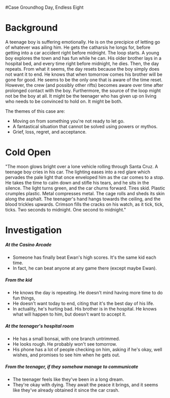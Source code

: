 #Case Groundhog Day, Endless Eight
# Background
A teenage boy is suffering emotionally. He is on the precipice of letting go of whatever was ailing him. He gets the catharsis he longs for, before getting into a car accident right before midnight. The loop starts.
A young boy explores the town and has fun while he can. His older brother lays in a hospital bed, and every time right before midnight, he dies. Then, the day repeats.
From what it seems, the day resets because the boy simply does not want it to end. He knows that when tomorrow comes his brother will be gone for good. He seems to be the only one that is aware of the time reset. However, the crew (and possibly other rifts) becomes aware over time after prolonged contact with the boy. Furthermore, the source of the loop might not be the boy at all. It might be the teenager who has given up on living who needs to be convinced to hold on. It might be both.

The themes of this case are:
- Moving on from something you're not ready to let go.
- A fantastical situation that cannot be solved using powers or mythos.
- Grief, loss, regret, and acceptance.

# Cold Open
"The moon glows bright over a lone vehicle rolling through Santa Cruz. A teenage boy cries in his car. The lighting eases into a red glare which pervades the pale light that once enveloped him as the car comes to a stop. He takes the time to calm down and stifle his tears, and he sits in the silence. The light turns green, and the car churns forward.
Tires skid. Plastic crumples plastic. Metal compresses metal. The cage rolls and sheds its skin along the asphalt. The teenager's hand hangs towards the ceiling, and the blood trickles upwards. Crimson fills the cracks on his watch, as it tick, tick, ticks.
Two seconds to midnight. One second to midnight."

# Investigation
##### At the Casino Arcade
- Someone has finally beat Ewan's high scores. It's the same kid each time.
- In fact, he can beat anyone at any game there (except maybe Ewan).
##### From the kid
- He knows the day is repeating. He doesn't mind having more time to do fun things,
- He doesn't want today to end, citing that it's the best day of his life.
- In actuality, he's hurting bad. His brother is in the hospital. He knows what will happen to him, but doesn't want to accept it.
##### At the teenager's hospital room
- He has a small bonsai, with one branch untrimmed.
- He looks rough. He probably won't see tomorrow.
- His phone has a lot of people checking on him, asking if he's okay, well wishes, and promises to see him when he gets out.
##### From the teenager, if they somehow manage to communicate
- The teenager feels like they've been in a long dream.
- They're okay with dying. They await the peace it brings, and it seems like they've already obtained it since the car crash.